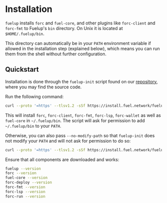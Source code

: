 # Installation

`fuelup` installs `forc` and `fuel-core`, and other plugins like
`forc-client` and `forc-fmt` to Fuelup's `bin` directory.
On Unix it is located at `$HOME/.fuelup/bin`.

This directory can automatically be in your `PATH` environment variable if
allowed in the installation step (explained below), which means you can run them from the shell without further configuration.

## Quickstart

Installation is done through the `fuelup-init` script found on our [repository], where you may find the source code.

Run the following command:

```sh
curl --proto '=https' --tlsv1.2 -sSf https://install.fuel.network/fuelup-init.sh | sh
```

This will install `forc`, `forc-client`, `forc-fmt`, `forc-lsp`, `forc-wallet` as well as `fuel-core` in `~/.fuelup/bin`. The script will ask for permission to add `~/.fuelup/bin` to your `PATH`.

Otherwise, you can also pass `--no-modify-path` so that `fuelup-init` does not modify your `PATH` and will not ask for permission to do so:

```sh
curl --proto '=https' --tlsv1.2 -sSf https://install.fuel.network/fuelup-init.sh | sh -s -- --no-modify-path
```

Ensure that all components are downloaded and works:

```sh
fuelup --version
forc --version
fuel-core --version
forc-deploy --version
forc-fmt --version
forc-lsp --version
forc-run --version
```

[repository]: https://github.com/FuelLabs/fuelup
